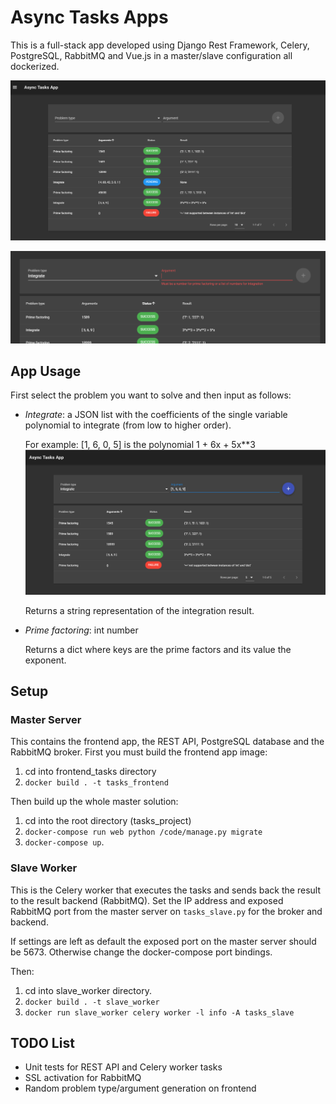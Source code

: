 # Async Tasks Apps
This is a full-stack app developed using Django Rest Framework, Celery, PostgreSQL, RabbitMQ and Vue.js in a master/slave configuration all dockerized.

![alt text](Screenshot_6.png)


![alt text](Screenshot_7.png)

## App Usage
First select the problem you want to solve and then input as follows:
* *Integrate*: a JSON list with the coefficients of the single variable polynomial to integrate (from low to higher order). 
   
   For example: [1, 6, 0, 5] is the polynomial 1 + 6x + 5x**3
      ![alt text](Screenshot_4.png)

   Returns a string representation of the integration result.
   

* *Prime factoring*: int number

    Returns a dict where keys are the prime factors and its value the exponent.

## Setup
### Master Server
This contains the frontend app, the REST API, PostgreSQL database and the RabbitMQ broker. 
First you must build the frontend app image:
1. cd into frontend_tasks directory
2. ```docker build . -t tasks_frontend```

Then build up the whole master solution:
1. cd into the root directory (tasks_project)
1. ```docker-compose run web python /code/manage.py migrate```
1. ```docker-compose up```.

### Slave Worker
This is the Celery worker that executes the tasks and sends back the result to the result backend (RabbitMQ).
Set the IP address and exposed RabbitMQ port from the master server on ```tasks_slave.py``` for the broker and backend. 

If settings are left as default the exposed port on the master server should be 5673. Otherwise change the docker-compose port bindings.


Then:
1. cd into slave_worker directory.
1. ```docker build . -t slave_worker```
2. ```docker run slave_worker celery worker -l info -A tasks_slave```

## TODO List
* Unit tests for REST API and Celery worker tasks
* SSL activation for RabbitMQ
* Random problem type/argument generation on frontend